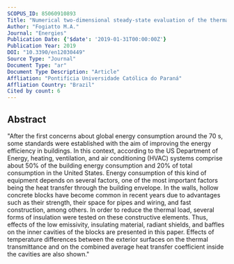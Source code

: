 ```yaml
---
SCOPUS_ID: 85060910893
Title: "Numerical two-dimensional steady-state evaluation of the thermal transmittance reduction in hollow blocks"
Author: "Fogiatto M.A."
Journal: "Energies"
Publication Date: {'$date': '2019-01-31T00:00:00Z'}
Publication Year: 2019
DOI: "10.3390/en12030449"
Source Type: "Journal"
Document Type: "ar"
Document Type Description: "Article"
Affliation: "Pontifícia Universidade Católica do Paraná"
Affliation Country: "Brazil"
Cited by count: 6
---
```


## Abstract
"After the first concerns about global energy consumption around the 70 s, some standards were established with the aim of improving the energy efficiency in buildings. In this context, according to the US Department of Energy, heating, ventilation, and air conditioning (HVAC) systems comprise about 50% of the building energy consumption and 20% of total consumption in the United States. Energy consumption of this kind of equipment depends on several factors, one of the most important factors being the heat transfer through the building envelope. In the walls, hollow concrete blocks have become common in recent years due to advantages such as their strength, their space for pipes and wiring, and fast construction, among others. In order to reduce the thermal load, several forms of insulation were tested on these constructive elements. Thus, effects of the low emissivity, insulating material, radiant shields, and baffles on the inner cavities of the blocks are presented in this paper. Effects of temperature differences between the exterior surfaces on the thermal transmittance and on the combined average heat transfer coefficient inside the cavities are also shown."
